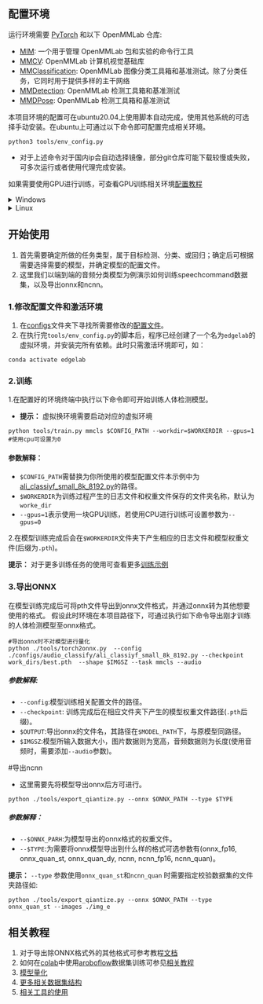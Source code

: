## 配置环境

运行环境需要 [PyTorch](https://pytorch.org/get-started/locally/) 和以下 OpenMMLab 仓库:

- [MIM](https://github.com/open-mmlab/mim): 一个用于管理 OpenMMLab 包和实验的命令行工具
- [MMCV](https://github.com/open-mmlab/mmcv): OpenMMLab 计算机视觉基础库
- [MMClassification](https://github.com/open-mmlab/mmclassification): OpenMMLab 图像分类工具箱和基准测试。除了分类任务，它同时用于提供多样的主干网络
- [MMDetection](https://github.com/open-mmlab/mmdetection): OpenMMLab 检测工具箱和基准测试
- [MMDPose](https://github.com/open-mmlab/mmpose): OpenMMLab 检测工具箱和基准测试

本项目环境的配置可在ubuntu20.04上使用脚本自动完成，使用其他系统的可选择手动安装。在ubuntu上可通过以下命令即可配置完成相关环境。

```shell
python3 tools/env_config.py
```

- 对于上述命令对于国内ip会自动选择镜像，部分git仓库可能下载较慢或失败，可多次运行或者使用代理完成安装。

如果需要使用GPU进行训练，可查看GPU训练相关环境[配置教程](./docs/zh_cn/get_started.md)

<details>
<summary>Windows</summary>

将本仓库克隆至本地后进入本项目文件夹，同时将本项目文件夹路径添加至环境变量中，变量名为PYTHONPATH，添加完成后可执行以下命令查看是否添加成功。

```bash
set PYTHONPATH
```

若显示本项目地址路径表明添加成功。
</details>

<details>
<summary>Linux</summary>

同样需要将本项目的文件路径添加至系统环境变量中，变量名为PYTHONPATH，其可通过修改~/.bashrc 文件以保证在后续新终端中可用。
在终端中依次执行以下命令即可：

```bash
echo export PYTHONPATH=`pwd`:\$PYTHONPATH >> ~/.bashrc
source ~/.bashrc
```

</details>

## 开始使用

1. 首先需要确定所做的任务类型，属于目标检测、分类、或回归；确定后可根据需要选择需要的模型，并确定模型的配置文件。
2. 这里我们以端到端的音频分类模型为例演示如何训练speechcommand数据集，以及导出onnx和ncnn。

### 1.修改配置文件和激活环境

1. 在[configs](./configs)文件夹下寻找所需要修改的[配置文件](./configs/audio_classify/ali_classiyf_small_8k_8192.py)。
2. 在执行完`tools/env_config.py`的脚本后，程序已经创建了一个名为`edgelab`的虚拟环境，并安装完所有依赖。此时只需激活环境即可，如：

```shell
conda activate edgelab
```

### 2.训练

1.在配置好的环境终端中执行以下命令即可开始训练人体检测模型。

- **提示：** 虚拟换环境需要启动对应的虚拟环境

```shell
python tools/train.py mmcls $CONFIG_PATH --workdir=$WORKERDIR --gpus=1 #使用cpu可设置为0
```

#### 参数解释：

- `$CONFIG_PATH`需替换为你所使用的模型配置文件本示例中为[ali_classiyf_small_8k_8192.py](./configs/audio_classify/ali_classiyf_small_8k_8192.py)的路径。
- `$WORKERDIR`为训练过程产生的日志文件和权重文件保存的文件夹名称，默认为`worke_dir`
- `--gpus=1`表示使用一块GPU训练，若使用CPU进行训练可设置参数为`--gpus=0`

2.在模型训练完成后会在`$WORKERDIR`文件夹下产生相应的日志文件和模型权重文件(后缀为`.pth`)。

**提示：** 对于更多训练任务的使用可查看更多[训练示例](./docs/zh_cn/train_example.md)

### 3.导出ONNX

在模型训练完成后可将pth文件导出到onnx文件格式，并通过onnx转为其他想要使用的格式。
假设此时环境在本项目路径下，可通过执行如下命令导出刚才训练的人体检测模型至onnx格式。

```shell
#导出onnx时不对模型进行量化
python ./tools/torch2onnx.py  --config ./configs/audio_classify/ali_classiyf_small_8k_8192.py --checkpoint work_dirs/best.pth  --shape $IMGSZ --task mmcls --audio 
```

##### 参数解释:

- `--config`:模型训练相关配置文件的路径。
- `--checkpoint`: 训练完成后在相应文件夹下产生的模型权重文件路径(`.pth`后缀)。
- `$OUTPUT`:导出onnx的文件名，其路径在`$MODEL_PATH`下，与原模型同路径。
- `$IMGSZ`:模型所输入数据大小，图片数据则为宽高，音频数据则为长度(使用音频时，需要添加`--audio`参数)。

#导出ncnn
- 这里需要先将模型导出onnx后方可进行。
```shell
python ./tools/export_qiantize.py --onnx $ONNX_PATH --type $TYPE

```
##### 参数解释：
- `--$ONNX_PARH`:为模型导出的onnx格式的权重文件。
- `--$TYPE`:为需要将onnx模型导出到什么样的格式可选参数有(onnx_fp16, onnx_quan_st, onnx_quan_dy, ncnn, ncnn_fp16, ncnn_quan)。

 **提示：** `--type` 参数使用`onnx_quan_st`和`ncnn_quan` 时需要指定校验数据集的文件夹路径如:

 ```shell
 python ./tools/export_qiantize.py --onnx $ONNX_PATH --type onnx_quan_st --images ./img_e
 ```


## 相关教程

1. 对于导出除ONNX格式外的其他格式可参考教程[文档](./docs/zh_cn/tutorials)
2. 如何在[colab]()中使用[aroboflow](https://app.roboflow.com/)数据集训练可参见[相关教程](./docs/zh_cn/tutorials/)
3. [模型量化](./docs/zh_cn/tutorials/quantize.md)
4. [更多相关数据集结构](./docs/zh_cn/tutorials/datasets_config.md)
5. [相关工具的使用](./docs/zh_cn/tutorials/use_tools.md)